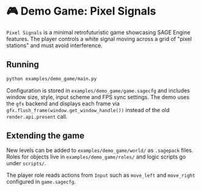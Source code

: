 # 🎮 Demo Game: Pixel Signals

`Pixel Signals` is a minimal retrofuturistic game showcasing SAGE Engine
features. The player controls a white signal moving across a grid of
"pixel stations" and must avoid interference.

## Running

```bash
python examples/demo_game/main.py
```

Configuration is stored in `examples/demo_game/game.sagecfg` and includes
window size, style, input scheme and FPS sync settings.
The demo uses the `gfx` backend and displays each frame via
`gfx.flush_frame(window.get_window_handle())` instead of the old
`render.api.present` call.

## Extending the game

New levels can be added to `examples/demo_game/world/` as `.sagepack`
files. Roles for objects live in `examples/demo_game/roles/` and logic
scripts go under `scripts/`.

The player role reads actions from `Input` such as `move_left` and `move_right`
configured in `game.sagecfg`.
